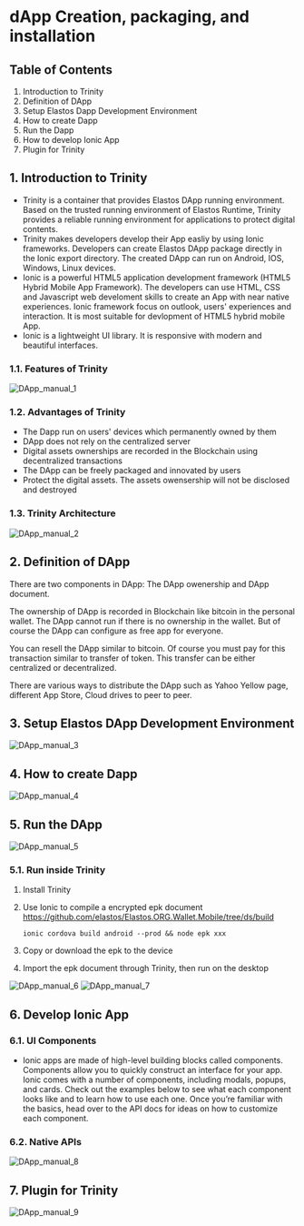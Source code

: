 # dApp Creation, packaging, and installation

## Table of Contents

1. Introduction to Trinity
2. Definition of DApp
3. Setup Elastos Dapp Development Environment
4. How to create Dapp
5. Run the Dapp
6. How to develop Ionic App
7. Plugin for Trinity

## 1. Introduction to Trinity

* Trinity is a container that provides Elastos DApp running environment. Based on the trusted running environment of Elastos Runtime, Trinity provides a reliable running environment for applications to protect digital contents.
* Trinity makes developers develop their App easliy by using Ionic frameworks.  Developers can create Elastos DApp package directly in the Ionic export directory. The created DApp can run on Android, IOS, Windows, Linux devices.
* Ionic is a powerful HTML5 application development framework (HTML5 Hybrid Mobile App Framework). The developers can use HTML, CSS and Javascript web develoment skills to create an App with near native  experiences. Ionic framework focus on outlook, users' experiences and interaction. It is most suitable for devlopment of HTML5 hybrid mobile App.
* Ionic is a lightweight UI library. It is responsive with modern and beautiful interfaces.

### 1.1. Features of Trinity

![DApp_manual_1](../../Ignore/images/DApp_manual_1.png)

### 1.2. Advantages of Trinity

* The Dapp run on users' devices which permanently owned by them
* DApp does not rely on the centralized server
* Digital assets ownerships are recorded in the Blockchain using decentralized transactions
* The DApp can be freely packaged and innovated by users
* Protect the digital assets. The assets owensership will not be disclosed and destroyed

### 1.3. Trinity Architecture

![DApp_manual_2](../../Ignore/images/DApp_manual_2.png)

## 2. Definition of DApp

There are two components in DApp: The DApp owenership and DApp document.

The ownership of DApp is recorded in Blockchain like bitcoin in the personal wallet. The DApp cannot run if there is no ownership in the wallet. But of course the DApp can configure as free app for everyone.

You can resell the DApp similar to  bitcoin. Of course you must pay for this transaction similar to transfer of token. This transfer can be either centralized or decentralized.

There are various ways to distribute the DApp such as Yahoo Yellow page, different App Store, Cloud drives to peer to peer.

## 3. Setup Elastos DApp Development Environment

![DApp_manual_3](../../Ignore/images/DApp_manual_3.png)

## 4. How to create Dapp

![DApp_manual_4](../../Ignore/images/DApp_manual_4.png)

## 5. Run the DApp

![DApp_manual_5](../../Ignore/images/DApp_manual_5.png)

### 5.1. Run inside Trinity

1. Install Trinity
2. Use Ionic to compile a encrypted epk document
    <https://github.com/elastos/Elastos.ORG.Wallet.Mobile/tree/ds/build>

    ```
    ionic cordova build android --prod && node epk xxx
    ```

3. Copy or download the epk to the device
4. Import the epk document through Trinity, then run on the desktop

![DApp_manual_6](../../Ignore/images/DApp_manual_6.png)
![DApp_manual_7](../../Ignore/images/DApp_manual_7.png)

## 6. Develop Ionic App

### 6.1. UI Components

* Ionic apps are made of high-level building blocks called components. Components allow you to quickly construct an interface for your app. Ionic comes with a number of components, including modals, popups, and cards. Check out the examples below to see what each component looks like and to learn how to use each one. Once you’re familiar with the basics, head over to the API docs for ideas on how to customize each component.

### 6.2. Native APIs

![DApp_manual_8](../../Ignore/images/DApp_manual_8.png)

## 7. Plugin for Trinity

![DApp_manual_9](../../Ignore/images/DApp_manual_9.png)
